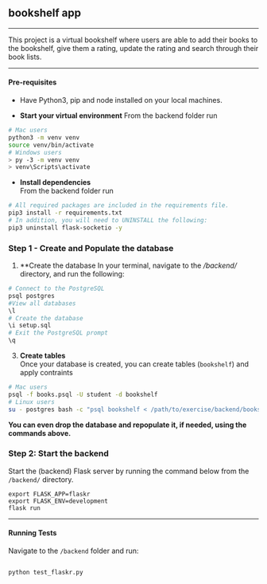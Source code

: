 ## bookshelf app

----
This project is a virtual bookshelf where users are able to add their books to the bookshelf, give them a rating, update the rating and search through their book lists. 

---
#### Pre-requisites
* Have Python3, pip and node installed on your local machines.

* **Start your virtual environment** 
From the backend folder run
```bash
# Mac users
python3 -m venv venv
source venv/bin/activate
# Windows users
> py -3 -m venv venv
> venv\Scripts\activate
```

* **Install dependencies**<br>
From the backend folder run 
```bash
# All required packages are included in the requirements file. 
pip3 install -r requirements.txt
# In addition, you will need to UNINSTALL the following:
pip3 uninstall flask-socketio -y
```

### Step 1 - Create and Populate the database

1. **Create the database
In your terminal, navigate to the */backend/* directory, and run the following:
```bash
# Connect to the PostgreSQL
psql postgres
#View all databases
\l
# Create the database
\i setup.sql
# Exit the PostgreSQL prompt
\q
```


3. **Create tables**<br>
Once your database is created, you can create tables (`bookshelf`) and apply contraints
```bash
# Mac users
psql -f books.psql -U student -d bookshelf
# Linux users
su - postgres bash -c "psql bookshelf < /path/to/exercise/backend/books.psql"

```
**You can even drop the database and repopulate it, if needed, using the commands above.** 


### Step 2: Start the backend
Start the (backend) Flask server by running the command below from the `/backend/` directory.
```
export FLASK_APP=flaskr
export FLASK_ENV=development
flask run
```


---

#### Running Tests
Navigate to the `/backend` folder and run: 
```bash

python test_flaskr.py
```